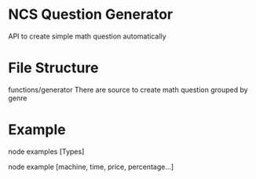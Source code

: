 # NCS Question Generator
API to create simple math question automatically


# File Structure

functions/generator
There are source to create math question grouped by genre

# Example

node examples [Types]

node example [machine, time, price, percentage...]
